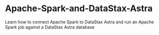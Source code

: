 # Apache-Spark-and-DataStax-Astra
Learn how to connect Apache Spark to DataStax Astra and run an Apache Spark job against a DataStax Astra database  
